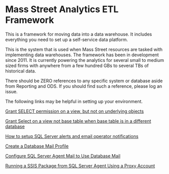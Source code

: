 # Mass Street Analytics ETL Framework

This is a framework for moving data into a data warehouse. It includes everything you need to set up a self-service data platform.

This is the system that is used when Mass Street resources are tasked with implementing data warehouses. The framework has been in development since 2011. It is currently powering the analytics for several small to medium sized firms with anywhere from a few hundred GBs to several TBs of historical data.

There should be ZERO references to any specific system or database aside from Reporting and ODS. If you should find such a reference, please log an issue.

The following links may be helpful in setting up your environment.


[Grant SELECT permission on a view, but not on underlying objects](https://stackoverflow.com/questions/4134740/grant-select-permission-on-a-view-but-not-on-underlying-objects "Grant SELECT permission on a view, but not on underlying objects")

[Grant Select on a view not base table when base table is in a different database](https://stackoverflow.com/questions/368414/grant-select-on-a-view-not-base-table-when-base-table-is-in-a-different-database "Grant Select on a view not base table when base table is in a different database")

[How to setup SQL Server alerts and email operator notifications](https://www.mssqltips.com/sqlservertip/1523/how-to-setup-sql-server-alerts-and-email-operator-notifications/ "How to setup SQL Server alerts and email operator notifications")

[Create a Database Mail Profile](https://docs.microsoft.com/en-us/sql/relational-databases/database-mail/create-a-database-mail-profile "Create a Database Mail Profile")

[Configure SQL Server Agent Mail to Use Database Mail](https://docs.microsoft.com/en-us/sql/relational-databases/database-mail/configure-sql-server-agent-mail-to-use-database-mail "Configure SQL Server Agent Mail to Use Database Mail")

[Running a SSIS Package from SQL Server Agent Using a Proxy Account](https://www.mssqltips.com/sqlservertip/2163/running-a-ssis-package-from-sql-server-agent-using-a-proxy-account "Running a SSIS Package from SQL Server Agent Using a Proxy Account")







